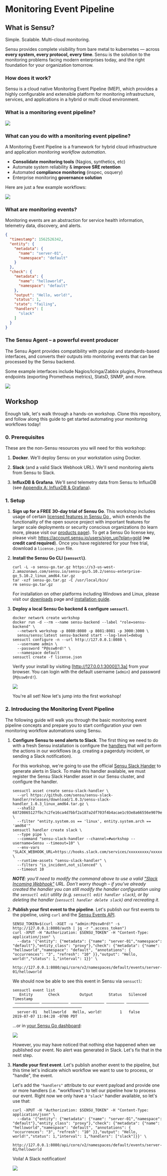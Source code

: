 # Monitoring Event Pipeline

## What is Sensu?

Simple. Scalable. Multi-cloud monitoring.

Sensu provides complete visibility from bare metal to kubernetes &mdash; across
**every system, every protocol, every time**. Sensu is the solution to the
monitoring problems facing modern enterprises today, and the right foundation
for your organization tomorrow.

### How does it work?

Sensu is a cloud native Monitoring Event Pipeline (MEP), which provides a highly
configurable and extensible platform for monitoring infrastructure, services,
and applications in a hybrid or multi cloud environment.

### What is a monitoring event pipeline?

![](docs/images/sensu-server.png)

### What can you do with a monitoring event pipeline?

A Monitoring Event Pipeline is a framework for hybrid cloud infrastructure and
application _monitoring workflow automation_.

- **Consolidate monitoring tools** (Nagios, synthetics, etc)
- Automate system reliability & **improve SRE retention**
- Automated **compliance monitoring** (inspec, osquery)
- Enterprise monitoring **governance solution**

Here are just a few example workflows:

![](docs/images/sensu-server-example-pipelines.png)

### What are monitoring events?

Monitoring events are an abstraction for service health information, telemetry
data, discovery, and alerts.

```json
{                           
  "timestamp": 1562526342,     
  "entity": {                  
    "metadata": {              
      "name": "server-01",     
      "namespace": "default"       
    }                        
  },                        
  "check": {               
    "metadata": {
      "name": "helloworld",
      "namespace": "default"
    },
    "output": "Hello, world!",
    "status": 1,
    "state": "failing",
    "handlers": [            
      "slack"         
    ]
  }
}

```

### The Sensu Agent &ndash; a powerful event producer

The Sensu Agent provides compatibility with popular and standards-based
interfaces, and converts their outputs into monitoring events that can be
processed by the Sensu backend.

Some example interfaces include Nagios/Icinga/Zabbix plugins, Prometheus
endpoints (exporting Prometheus metrics), StatsD, SNMP, and more.

![](docs/images/monitoring-event-pipeline.png)

## Workshop

Enough talk, let's walk through a hands-on workshop. Clone this repository, and
follow along this guide to get started automating your monitoring workflows
today!

### 0. Prerequisites

These are the non-Sensu resources you will need for this workshop:

1. **Docker**. We'll deploy Sensu on your workstation using Docker.

2. **Slack** (and a valid Slack Webhook URL). We'll send monitoring alerts from
   Sensu to Slack.

3. **InfluxDB & Grafana**. We'll send telemetry data from Sensu to InfluxDB (see
   [Appendix A: InfluxDB & Grafana][0.3a]).

   [0.3a]: #appendix-a-influxdb--grafana

### 1. Setup

1. **Sign up for a FREE 30-day trial of Sensu Go**. This workshop includes usage
   of certain [licensed features in Sensu Go ][1.1a], which extends the
   functionality of the open source project with important features for larger
   scale deployments or security conscious organizations (to learn more, please
   visit our [products page][1.1b]). To get a Sensu Go license key, please
   visit: https://account.sensu.io/users/sign_up?plan=gold (**no credit card
   required**). Once you have registered for your free trial, download a
   `license.json` file.

   [1.1a]: https://sensu.io/features/enterprise
   [1.1b]: https://sensu.io/products/

2. **Install the Sensu Go CLI (`sensuctl`)**.

   ```shell
   curl -L -o sensu-go.tar.gz https://s3-us-west-2.amazonaws.com/sensu.io/sensu-go/5.10.2/sensu-enterprise-go_5.10.2_linux_amd64.tar.gz
   tar -xzf sensu-go.tar.gz -C /usr/local/bin/
   rm sensu-go.tar.gz
   ```

   For installation on other platforms including Windows and Linux, please visit
   our [downloads][1.2a] page and [installation guide][1.2b].

   [1.2a]: https://sensu.io/downloads
   [1.2b]: https://docs.sensu.io/sensu-go/latest/installation/install-sensu/

3. **Deploy a local Sensu Go backend & configure `sensuctl`**.

   ```shell
   docker network create workshop
   docker run -d --rm --name sensu-backend --label "role=sensu-backend" \
     --network workshop -p 8080:8080 -p 8081:8081 -p 3000:3000 \
     sensu/sensu:latest sensu-backend start --log-level=debug
   sensuctl configure -n --url http://127.0.0.1:8080 \
     --username admin \
     --password "P@ssw0rd!" \
     --namespace default
   sensuctl create -f license.json
   ```

   Verify your install by visiting [http://127.0.0.1:3000][1.3a] from your
   browser. You can login with the default username (`admin`) and password
   (`P@ssw0rd!`).

   ![](files/img/1-3a.png)

   You're all set! Now let's jump into the first workshop!

   [1.3a]: http://127.0.0.1:3000

### 2. Introducing the Monitoring Event Pipeline

The following guide will walk you through the basic monitoring event pipeline
concepts and prepare you to start configuration your own monitoring workflow
automations using Sensu.

1. **Configure Sensu to send alerts to Slack**. The first thing we need to do
   with a fresh Sensu installation is configure the [handlers][2.1a] that will
   perform the actions in our workflows (e.g. creating a pagerduty incident, or
   sending a Slack notification).

   For this workshop, we're going to use the official [Sensu Slack Hander][2.1b]
   to generate alerts in Slack. To make this handler available, we must register
   the Sensu Slack Handler asset in our Sensu cluster, and configure the
   handler.

   ```shell
   sensuctl asset create sensu-slack-handler \
     --url https://github.com/sensu/sensu-slack-handler/releases/download/1.0.3/sensu-slack-handler_1.0.3_linux_amd64.tar.gz \
     --sha512 68720865127fbc7c2fe16ca4d7bbf2a187a2df703f4b4acae1c93e8a66556e9079e1270521999b5871473e6c851f51b34097c54fdb8d18eedb7064df9019adc8 \
     --filter "entity.system.os == 'linux', entity.system.arch == 'amd64'"
   sensuctl handler create slack \
     --type pipe \
     --command "sensu-slack-handler --channel=#workshop --username=Sensu --timeout=10" \
     --env-vars "SLACK_WEBHOOK_URL=https://hooks.slack.com/services/xxxxxxxxx/xxxxxxxxx/xxxxxxxxxxxxxxxxxxxxxxxx" \
     --runtime-assets "sensu-slack-handler" \
     --filters "is_incident,not_silenced" \
     --timeout 10
   ```

   _**NOTE**: you'll need to modify the command above to use a valid ["Slack
   Incoming Webhook"][2.1c] URL. Don't worry though &ndash; if you've already
   created the handler you can still modify the handler configuration using the
   `sensuctl edit` utility (e.g. `sensuctl edit handler slack`), or by deleting
   the handler (`sensuctl handler delete slack`) and recreating it._  

   [2.1a]: https://docs.sensu.io/sensu-go/latest/reference/handlers/
   [2.1b]: https://bonsai.sensu.io/assets/sensu/sensu-slack-handler
   [2.1c]: https://slack.com/apps/A0F7XDUAZ-incoming-webhooks

2. **Publish your first event to the pipeline**. Let's publish our first events
   to the pipeline, using `curl` and the [Sensu Events API][2.2a].

   ```shell
   SENSU_TOKEN=$(curl -XGET -u "admin:P@ssw0rd!" -s http://127.0.0.1:8080/auth | jq -r ".access_token")
   curl -XPUT -H "Authorization: $SENSU_TOKEN" -H "Content-Type: application/json" \
     --data '{"entity": {"metadata": {"name": "server-01","namespace": "default"},"entity_class": "proxy"},"check": {"metadata": {"name": "helloworld","namespace": "default", "annotations": { "occurrences": "3", "refresh": "10" }},"output": "Hello, world!","status": 1,"interval": 1}}' \
     http://127.0.0.1:8080/api/core/v2/namespaces/default/events/server-01/helloworld
   ```

   We should now be able to see this event in Sensu via `sensuctl`:

   ```shell
   sensuctl event list
      Entity       Check         Output       Status   Silenced             Timestamp
    ─────────── ──────────── ─────────────── ──────── ────────── ───────────────────────────────
     server-01   helloworld   Hello, world!        1   false      2019-07-07 11:04:20 -0700 PDT
   ```

   ...or in [your Sensu Go dashboard][2.2b]:

   ![](files/img/2-2a.png)

   However, you may have noticed that nothing else happened when we published
   our event. No alert was generated in Slack. Let's fix that in the next step.

   [2.2a]: https://docs.sensu.io/sensu-go/latest/api/events/
   [2.2b]: http://localhost:3000/default/events/

3. **Handle your first event**. Let's publish another event to the pipeline, but
   this time let's indicate which workflow we want to use to process, or
   "handle", the event.

   Let's add the `"handlers"` attribute to our event payload and provide one
   or more handlers (i.e. "workflows") to tell our pipeline how to process our
   event. Right now we only have a `"slack"` handler available, so let's use
   that:

   ```
   curl -XPUT -H "Authorization: $SENSU_TOKEN" -H "Content-Type: application/json" \
     --data '{"entity": {"metadata": {"name": "server-01","namespace": "default"},"entity_class": "proxy"},"check": {"metadata": {"name": "helloworld","namespace": "default", "annotations": { "occurrences": "3", "refresh": "10" }},"output": "Hello, world!","status": 1,"interval": 1,"handlers": ["slack"]}}' \
     http://127.0.0.1:8080/api/core/v2/namespaces/default/events/server-01/helloworld
   ```

   Voila! A Slack notification!

   ![](files/img/2-3a.png)
